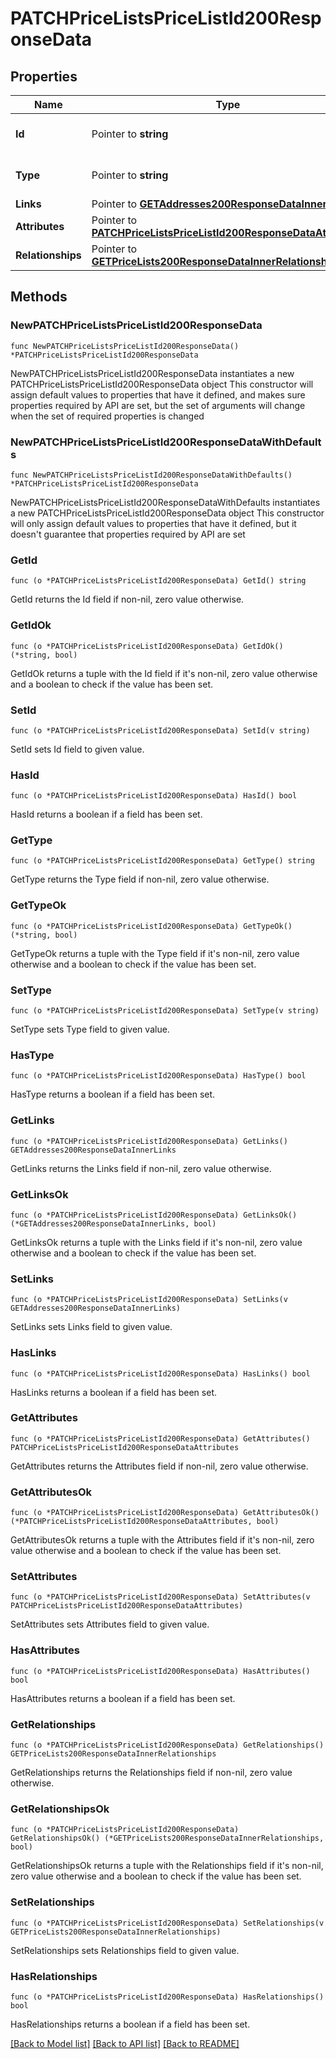 # PATCHPriceListsPriceListId200ResponseData

## Properties

Name | Type | Description | Notes
------------ | ------------- | ------------- | -------------
**Id** | Pointer to **string** | The resource&#39;s id | [optional] 
**Type** | Pointer to **string** | The resource&#39;s type | [optional] [default to "price_lists"]
**Links** | Pointer to [**GETAddresses200ResponseDataInnerLinks**](GETAddresses200ResponseDataInnerLinks.md) |  | [optional] 
**Attributes** | Pointer to [**PATCHPriceListsPriceListId200ResponseDataAttributes**](PATCHPriceListsPriceListId200ResponseDataAttributes.md) |  | [optional] 
**Relationships** | Pointer to [**GETPriceLists200ResponseDataInnerRelationships**](GETPriceLists200ResponseDataInnerRelationships.md) |  | [optional] 

## Methods

### NewPATCHPriceListsPriceListId200ResponseData

`func NewPATCHPriceListsPriceListId200ResponseData() *PATCHPriceListsPriceListId200ResponseData`

NewPATCHPriceListsPriceListId200ResponseData instantiates a new PATCHPriceListsPriceListId200ResponseData object
This constructor will assign default values to properties that have it defined,
and makes sure properties required by API are set, but the set of arguments
will change when the set of required properties is changed

### NewPATCHPriceListsPriceListId200ResponseDataWithDefaults

`func NewPATCHPriceListsPriceListId200ResponseDataWithDefaults() *PATCHPriceListsPriceListId200ResponseData`

NewPATCHPriceListsPriceListId200ResponseDataWithDefaults instantiates a new PATCHPriceListsPriceListId200ResponseData object
This constructor will only assign default values to properties that have it defined,
but it doesn't guarantee that properties required by API are set

### GetId

`func (o *PATCHPriceListsPriceListId200ResponseData) GetId() string`

GetId returns the Id field if non-nil, zero value otherwise.

### GetIdOk

`func (o *PATCHPriceListsPriceListId200ResponseData) GetIdOk() (*string, bool)`

GetIdOk returns a tuple with the Id field if it's non-nil, zero value otherwise
and a boolean to check if the value has been set.

### SetId

`func (o *PATCHPriceListsPriceListId200ResponseData) SetId(v string)`

SetId sets Id field to given value.

### HasId

`func (o *PATCHPriceListsPriceListId200ResponseData) HasId() bool`

HasId returns a boolean if a field has been set.

### GetType

`func (o *PATCHPriceListsPriceListId200ResponseData) GetType() string`

GetType returns the Type field if non-nil, zero value otherwise.

### GetTypeOk

`func (o *PATCHPriceListsPriceListId200ResponseData) GetTypeOk() (*string, bool)`

GetTypeOk returns a tuple with the Type field if it's non-nil, zero value otherwise
and a boolean to check if the value has been set.

### SetType

`func (o *PATCHPriceListsPriceListId200ResponseData) SetType(v string)`

SetType sets Type field to given value.

### HasType

`func (o *PATCHPriceListsPriceListId200ResponseData) HasType() bool`

HasType returns a boolean if a field has been set.

### GetLinks

`func (o *PATCHPriceListsPriceListId200ResponseData) GetLinks() GETAddresses200ResponseDataInnerLinks`

GetLinks returns the Links field if non-nil, zero value otherwise.

### GetLinksOk

`func (o *PATCHPriceListsPriceListId200ResponseData) GetLinksOk() (*GETAddresses200ResponseDataInnerLinks, bool)`

GetLinksOk returns a tuple with the Links field if it's non-nil, zero value otherwise
and a boolean to check if the value has been set.

### SetLinks

`func (o *PATCHPriceListsPriceListId200ResponseData) SetLinks(v GETAddresses200ResponseDataInnerLinks)`

SetLinks sets Links field to given value.

### HasLinks

`func (o *PATCHPriceListsPriceListId200ResponseData) HasLinks() bool`

HasLinks returns a boolean if a field has been set.

### GetAttributes

`func (o *PATCHPriceListsPriceListId200ResponseData) GetAttributes() PATCHPriceListsPriceListId200ResponseDataAttributes`

GetAttributes returns the Attributes field if non-nil, zero value otherwise.

### GetAttributesOk

`func (o *PATCHPriceListsPriceListId200ResponseData) GetAttributesOk() (*PATCHPriceListsPriceListId200ResponseDataAttributes, bool)`

GetAttributesOk returns a tuple with the Attributes field if it's non-nil, zero value otherwise
and a boolean to check if the value has been set.

### SetAttributes

`func (o *PATCHPriceListsPriceListId200ResponseData) SetAttributes(v PATCHPriceListsPriceListId200ResponseDataAttributes)`

SetAttributes sets Attributes field to given value.

### HasAttributes

`func (o *PATCHPriceListsPriceListId200ResponseData) HasAttributes() bool`

HasAttributes returns a boolean if a field has been set.

### GetRelationships

`func (o *PATCHPriceListsPriceListId200ResponseData) GetRelationships() GETPriceLists200ResponseDataInnerRelationships`

GetRelationships returns the Relationships field if non-nil, zero value otherwise.

### GetRelationshipsOk

`func (o *PATCHPriceListsPriceListId200ResponseData) GetRelationshipsOk() (*GETPriceLists200ResponseDataInnerRelationships, bool)`

GetRelationshipsOk returns a tuple with the Relationships field if it's non-nil, zero value otherwise
and a boolean to check if the value has been set.

### SetRelationships

`func (o *PATCHPriceListsPriceListId200ResponseData) SetRelationships(v GETPriceLists200ResponseDataInnerRelationships)`

SetRelationships sets Relationships field to given value.

### HasRelationships

`func (o *PATCHPriceListsPriceListId200ResponseData) HasRelationships() bool`

HasRelationships returns a boolean if a field has been set.


[[Back to Model list]](../README.md#documentation-for-models) [[Back to API list]](../README.md#documentation-for-api-endpoints) [[Back to README]](../README.md)


